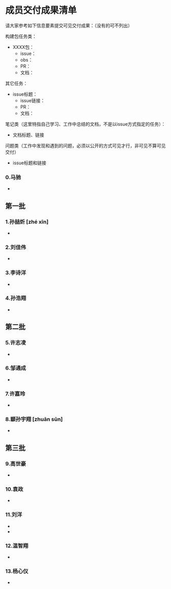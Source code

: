 # 成员交付成果清单

请大家参考如下信息要素提交可见交付成果：（没有的可不列出）

构建包任务类：

- XXXX包：
  - issue：
  - obs：
  - PR：
  - 文档：

其它任务：

- issue标题：
  - issue链接：
  - PR：
  - 文档：

笔记类（这里特指自己学习、工作中总结的文档，不是以issue方式指定的任务）：

- 文档标题、链接

问题类（工作中发现和遇到的问题，必须以公开的方式可见才行，非可见不算可见交付）

- issue标题和链接



### 0.马驰

- 

## 第一批

### 1.孙喆炘 [zhé xīn]

- 

### 2.刘佳伟

- 



### 3.李诗洋

- 



### 4.孙浩翔

- 




## 第二批

### 5.许志凌

- 



### 6.邹通成

- 



### 7.许嘉玲

- 



### 8.颛孙宇翔 [zhuān sūn]

- 



## 第三批

### 9.高世豪

- 



### 10.袁政

- 



### 11.刘洋

- 
- 

### 12.温智翔

- 



### 13.杨心仪

- 


